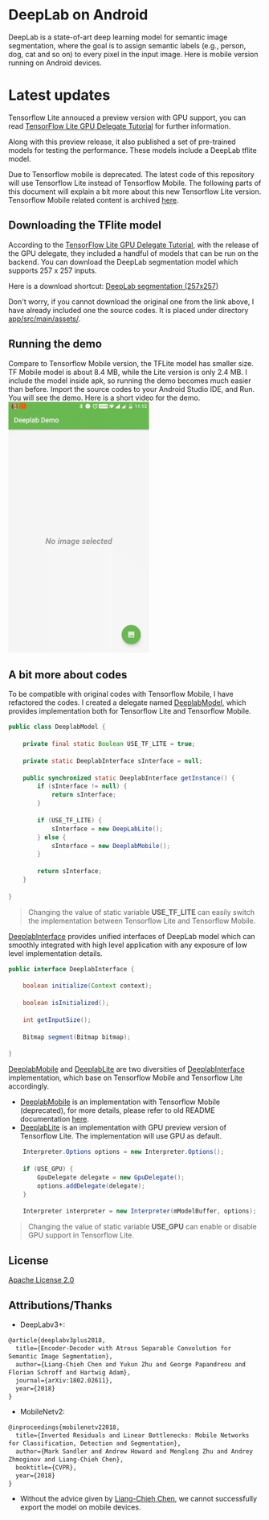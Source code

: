 # DeepLab on Android
DeepLab is a state-of-art deep learning model for semantic image segmentation, where the goal is to assign semantic labels (e.g., person, dog, cat and so on) to every pixel in the input image. Here is mobile version running on Android devices.

# Latest updates
Tensorflow Lite annouced a preview version with GPU support, you can read [TensorFlow Lite GPU Delegate Tutorial](https://www.tensorflow.org/lite/performance/gpu) for further information.

Along with this preview release, it also published a set of pre-trained models for testing the performance. These models include a DeepLab tflite model.

Due to Tensorflow mobile is deprecated. The latest code of this repository will use Tensorflow Lite instead of Tensorflow Mobile. The following parts of this document will explain a bit more about this new Tensorflow Lite version. Tensorflow Mobile related content is archived [here](doc/README_OLD.md).

## Downloading the TFlite model

According to the [TensorFlow Lite GPU Delegate Tutorial](https://www.tensorflow.org/lite/performance/gpu), with the release of the GPU delegate, they included a handful of models that can be run on the backend. You can download the DeepLab segmentation model which supports 257 x 257 inputs.

Here is a download shortcut:
[DeepLab segmentation (257x257)](https://storage.googleapis.com/download.tensorflow.org/models/tflite/gpu/deeplabv3_257_mv_gpu.tflite)

Don't worry, if you cannot download the original one from the link above, I have already included one the source codes. It is placed under directory [app/src/main/assets/](app/src/main/assets/).

## Running the demo

Compare to Tensorflow Mobile version, the TFLite model has smaller size. TF Mobile model is about 8.4 MB, while the Lite version is only 2.4 MB. I include the model inside apk, so running the demo becomes much easier than before. Import the source codes to your Android Studio IDE, and Run. You will see the demo. Here is a short video for the demo.
<img src=".github/deeplab_demo_lite_version.gif" width="280" height="498" alt="DeepLab Demo"/>

## A bit more about codes
To be compatible with original codes with Tensorflow Mobile, I have refactored the codes.
I created a delegate named [DeeplabModel](app/src/main/java/com/dailystudio/deeplab/ml/DeeplabModel.java), which provides implementation both for Tensorflow Lite and Tensorflow Mobile.
```java
public class DeeplabModel {

    private final static Boolean USE_TF_LITE = true;

    private static DeeplabInterface sInterface = null;

    public synchronized static DeeplabInterface getInstance() {
        if (sInterface != null) {
            return sInterface;
        }

        if (USE_TF_LITE) {
            sInterface = new DeepLabLite();
        } else {
            sInterface = new DeeplabMobile();
        }

        return sInterface;
    }

}
```
> Changing the value of static variable **USE_TF_LITE** can easily switch the implementation between Tensorflow Lite and Tensorflow Mobile.

[DeeplabInterface](app/src/main/java/com/dailystudio/deeplab/ml/DeeplabInterface.java)  provides unified interfaces of DeepLab model which can smoothly integrated with high level application with any exposure of low level implementation details.


```java
public interface DeeplabInterface {

    boolean initialize(Context context);

    boolean isInitialized();

    int getInputSize();

    Bitmap segment(Bitmap bitmap);

}
```
[DeeplabMobile](app/src/main/java/com/dailystudio/deeplab/ml/DeeplabMobile.java) and  [DeeplabLite](app/src/main/java/com/dailystudio/deeplab/ml/DeeplabLite.java) are two diversities of [DeeplabInterface](app/src/main/java/com/dailystudio/deeplab/ml/DeeplabInterface.java) implementation, which base on Tensorflow Mobile and Tensorflow Lite accordingly.
- [DeeplabMobile](app/src/main/java/com/dailystudio/deeplab/ml/DeeplabMobile.java) is an implementation with Tensorflow Mobile (deprecated), for more details, please refer to old README documentation [here](doc/README_OLD.md).
- [DeeplabLite](app/src/main/java/com/dailystudio/deeplab/ml/DeeplabLite.java) is an implementation with GPU preview version of Tensorflow Lite. The implementation will use GPU as default.
```java
	Interpreter.Options options = new Interpreter.Options();

	if (USE_GPU) {
		GpuDelegate delegate = new GpuDelegate();
        options.addDelegate(delegate);
    }

	Interpreter interpreter = new Interpreter(mModelBuffer, options);
```
> Changing the value of static variable **USE_GPU** can enable or disable GPU support in Tensorflow Lite.

## License

[Apache License 2.0](LICENSE)

## Attributions/Thanks
- DeepLabv3+:
```
@article{deeplabv3plus2018,
  title={Encoder-Decoder with Atrous Separable Convolution for Semantic Image Segmentation},
  author={Liang-Chieh Chen and Yukun Zhu and George Papandreou and Florian Schroff and Hartwig Adam},
  journal={arXiv:1802.02611},
  year={2018}
}
```

- MobileNetv2:

```
@inproceedings{mobilenetv22018,
  title={Inverted Residuals and Linear Bottlenecks: Mobile Networks for Classification, Detection and Segmentation},
  author={Mark Sandler and Andrew Howard and Menglong Zhu and Andrey Zhmoginov and Liang-Chieh Chen},
  booktitle={CVPR},
  year={2018}
}
```
- Without the advice given by [Liang-Chieh Chen](https://github.com/aquariusjay), we cannot successfully export the model on mobile devices.